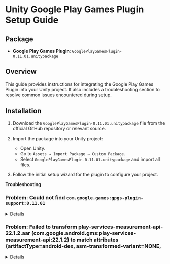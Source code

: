 
# Unity Google Play Games Plugin Setup Guide

## Package
- **Google Play Games Plugin**: `GooglePlayGamesPlugin-0.11.01.unitypackage`

## Overview
This guide provides instructions for integrating the Google Play Games Plugin into your Unity project. It also includes a troubleshooting section to resolve common issues encountered during setup.

## Installation
1. Download the `GooglePlayGamesPlugin-0.11.01.unitypackage` file from the official GitHub repository or relevant source.
2. Import the package into your Unity project:
   - Open Unity.
   - Go to `Assets → Import Package → Custom Package`.
   - Select `GooglePlayGamesPlugin-0.11.01.unitypackage` and import all files.

3. Follow the initial setup wizard for the plugin to configure your project.



<summary><strong>Troubleshooting</strong></summary>

### Problem: Could not find `com.google.games:gpgs-plugin-support:0.11.01`
<details>
**Symptoms**: During Android dependency resolution, Unity reports that it cannot locate the required files.

**Solution**:  
1. Open the file:  
   `Assets/GooglePlayGames/com.google.play.games/Editor/GooglePlayGamesPluginDependencies.xml`

2. Locate the following line:  
   <repository>Packages/com.google.play.games/Editor/m2repository</repository>

3. Replace it with:
   <repository>Assets/GooglePlayGames/com.google.play.games/Editor/m2repository</repository>

4. Save and close the file.

5. In Unity, click:
Assets → External Dependency Manager → Android Resolver → Force Resolve

6. Raise your hands and thank the Almighty – you're done! 🎉

</details>



### Problem: Failed to transform play-services-measurement-api-22.1.2.aar (com.google.android.gms:play-services-measurement-api:22.1.2) to match attributes {artifactType=android-dex, asm-transformed-variant=NONE,

<details>
**Symptoms**: Minimum SDK is too low

**Solution**:  
1. Project Settings > Player Minimum API Level:
   Change into API Level 28

</details>
